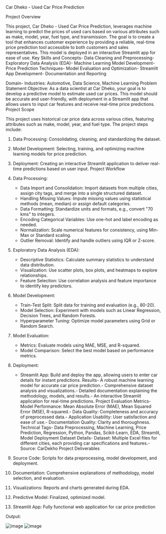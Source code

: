 Car Dheko - Used Car Price Prediction

 Project Overview
 
 This project, Car Dheko - Used Car Price Prediction, leverages machine learning to predict the
 prices of used cars based on various attributes such as make, model, year, fuel type, and
 transmission. The goal is to create a tool that enhances customer experience by providing a reliable,
 real-time price prediction tool accessible to both customers and sales representatives. This model is
 deployed in an interactive Streamlit app for ease of use.
 Key Skills and Concepts- Data Cleaning and Preprocessing- Exploratory Data Analysis (EDA)- Machine Learning Model Development- Price Prediction Techniques- Model Evaluation and Optimization- Streamlit App Development- Documentation and Reporting
 
 Domain- Industries: Automotive, Data Science, Machine Learning
 Problem Statement
 Objective: As a data scientist at Car Dheko, your goal is to develop a predictive model to estimate
 used car prices. This model should be accurate and user-friendly, with deployment in a Streamlit
app that allows users to input car features and receive real-time price predictions.
 Project Scope
 
 This project uses historical car price data across various cities, featuring attributes such as make,
 model, year, and fuel type. The project steps include:
 1. Data Processing: Consolidating, cleaning, and standardizing the dataset.
 2. Model Development: Selecting, training, and optimizing machine learning models for price
 prediction.
 3. Deployment: Creating an interactive Streamlit application to deliver real-time predictions based on
 user input.
 Project Workflow
 1. Data Processing:
    - Data Import and Consolidation: Import datasets from multiple cities, assign city tags, and merge
 into a single structured dataset.
    - Handling Missing Values: Impute missing values using statistical methods (mean, median) or
 assign default categories.
    - Data Formatting: Standardize units and formats, e.g., convert "70 kms" to integers.
    - Encoding Categorical Variables: Use one-hot and label encoding as needed.
    - Normalization: Scale numerical features for consistency, using Min-Max or Standard scaling.
    - Outlier Removal: Identify and handle outliers using IQR or Z-score.
   
  
 2. Exploratory Data Analysis (EDA):
    - Descriptive Statistics: Calculate summary statistics to understand data distribution.
    - Visualization: Use scatter plots, box plots, and heatmaps to explore relationships.
    - Feature Selection: Use correlation analysis and feature importance to identify key predictors.
   

 3. Model Development:
    - Train-Test Split: Split data for training and evaluation (e.g., 80-20).
    - Model Selection: Experiment with models such as Linear Regression, Decision Trees, and
 Random Forests.
    - Hyperparameter Tuning: Optimize model parameters using Grid or Random Search.
   
      
 4. Model Evaluation:
    - Metrics: Evaluate models using MAE, MSE, and R-squared.
    - Model Comparison: Select the best model based on performance metrics.
   
      
 5. Deployment:
    - Streamlit App: Build and deploy the app, allowing users to enter car details for instant
 predictions.
 Results- A robust machine learning model for accurate car price prediction.- Comprehensive dataset analysis and visualizations.- Detailed documentation explaining the methodology, models, and results.- An interactive Streamlit application for real-time predictions.
 Project Evaluation Metrics- Model Performance: Mean Absolute Error (MAE), Mean Squared Error (MSE), R-squared.- Data Quality: Completeness and accuracy of preprocessed data.- Application Usability: User satisfaction and ease of use.- Documentation Quality: Clarity and thoroughness.
Technical Tags- Data Preprocessing, Machine Learning, Price Prediction, Regression, Python, Pandas,
 Scikit-Learn, EDA, Streamlit, Model Deployment
 Dataset Details- Dataset: Multiple Excel files for different cities, each providing car specifications and features.- Source: CarDekho
 Project Deliverables
 1. Source Code: Scripts for data preprocessing, model development, and deployment.
 2. Documentation: Comprehensive explanations of methodology, model selection, and evaluation.
 3. Visualizations: Reports and charts generated during EDA.
 4. Predictive Model: Finalized, optimized model.
 5. Streamlit App: Fully functional web application for car price prediction


Output:

![image](https://github.com/user-attachments/assets/3d16c265-69fe-4f67-b7a4-44477aa327e7)
![image](https://github.com/user-attachments/assets/4088e466-d840-41ac-a1c3-e0daad57e1a8)

